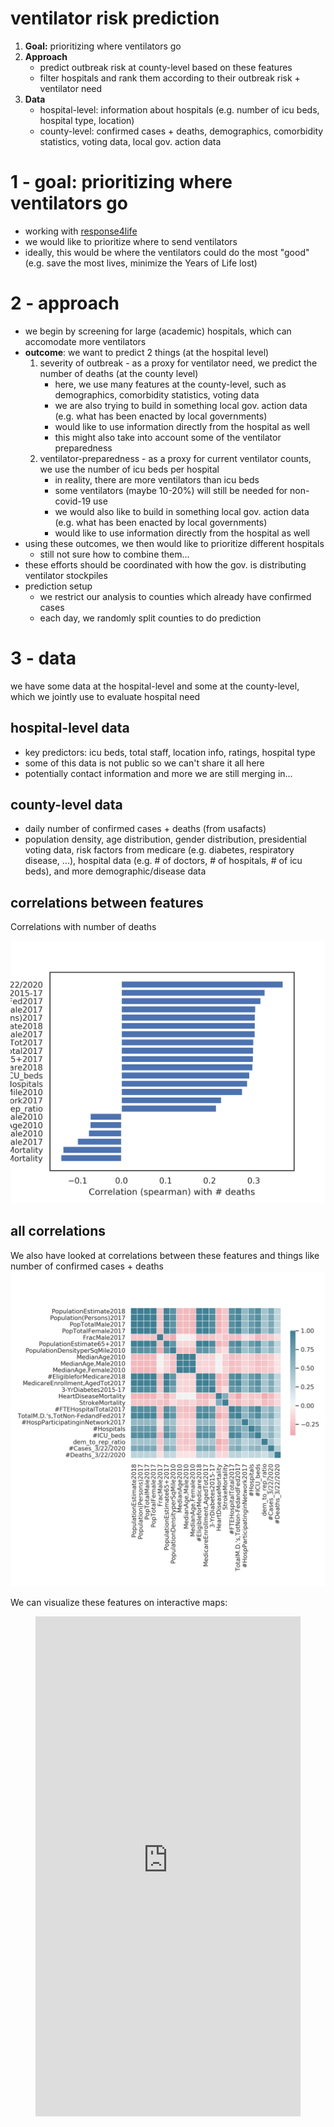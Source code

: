 # ventilator risk prediction

1. **Goal:** prioritizing where ventilators go
2. **Approach** 
    - predict outbreak risk at county-level based on these features
    - filter hospitals and rank them according to their outbreak risk + ventilator need
3. **Data** 
    - hospital-level: information about hospitals (e.g. number of icu beds, hospital type, location)
    - county-level: confirmed cases + deaths, demographics, comorbidity statistics, voting data, local gov. action data


# 1 - goal: prioritizing where ventilators go

- working with [response4life](https://response4life.org/)
- we would like to prioritize where to send ventilators
- ideally, this would be where the ventilators could do the most "good" (e.g. save the most lives, minimize the Years of Life lost)

# 2 - approach

- we begin by screening for large (academic) hospitals, which can accomodate more ventilators
- **outcome**: we want to predict 2 things (at the hospital level)
    1. severity of outbreak - as a proxy for ventilator need, we predict the number of deaths (at the county level)
        - here, we use many features at the county-level, such as demographics, comorbidity statistics, voting data
        - we are also trying to build in something local gov. action data (e.g. what has been enacted by local governments)
        - would like to use information directly from the hospital as well
        - this might also take into account some of the ventilator preparedness
    2. ventilator-preparedness - as a proxy for current ventilator counts, we use the number of icu beds per hospital
        - in reality, there are more ventilators than icu beds
        - some ventilators (maybe 10-20%) will still be needed for non-covid-19 use
        - we would also like to build in something local gov. action data (e.g. what has been enacted by local governments)
        - would like to use information directly from the hospital as well
- using these outcomes, we then would like to prioritize different hospitals
    - still not sure how to combine them...
- these efforts should be coordinated with how the gov. is distributing ventilator stockpiles
- prediction setup
    - we restrict our analysis to counties which already have confirmed cases
    - each day, we randomly split counties to do prediction


# 3 - data

we have some data at the hospital-level and some at the county-level, which we jointly use to evaluate hospital need

## hospital-level data

- key predictors: icu beds, total staff, location info, ratings, hospital type
- some of this data is not public so we can't share it all here
- potentially contact information and more we are still merging in...


## county-level data

- daily number of confirmed cases + deaths (from usafacts)
- population density, age distribution, gender distribution, presidential voting data, risk factors from medicare (e.g. diabetes, respiratory disease, ...), hospital data (e.g. # of doctors, # of hospitals, # of icu beds), and more demographic/disease data

## correlations between features
Correlations with number of deaths

![](results/correlations.png)

## all correlations

We also have looked at correlations between these features and things like number of confirmed cases + deaths
![](results/correlations_heatmap.png)


We can visualize these features on interactive maps:
<figure class="video_container">
  <iframe src="https://yu-group.github.io/covid-19-geographic-risk-prediction/results/NY.html" frameborder="0" allowfullscreen="true" style="width:100%;height:800px;"> </iframe>
</figure>